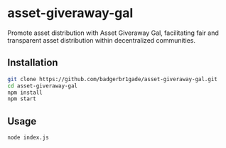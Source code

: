 # asset-giveraway-gal

Promote asset distribution with Asset Giveraway Gal, facilitating fair and transparent asset distribution within decentralized communities.

## Installation

```bash
git clone https://github.com/badgerbr1gade/asset-giveraway-gal.git
cd asset-giveraway-gal
npm install
npm start
```

## Usage
```bash
node index.js
```
